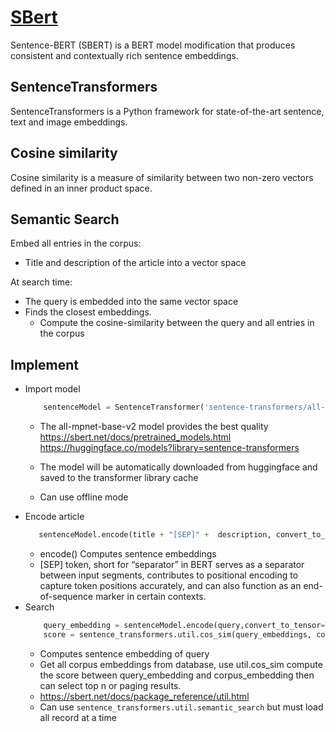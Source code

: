 # [SBert](https://sbert.net/)
Sentence-BERT (SBERT) is a BERT model modification that produces consistent and contextually rich sentence embeddings.

## SentenceTransformers
SentenceTransformers is a Python framework for state-of-the-art sentence, text and image embeddings.

## Cosine similarity
Cosine similarity is a measure of similarity between two non-zero vectors defined in an inner product space.

## Semantic Search

Embed all entries in the corpus:
- Title and description of the article into a vector space

At search time:
- The query is embedded into the same vector space
- Finds the closest embeddings. 
    - Compute the cosine-similarity between the query and all entries in the corpus
## Implement
- Import model
    ```python
        sentenceModel = SentenceTransformer('sentence-transformers/all-mpnet-base-v2')
    ```
    - The all-mpnet-base-v2 model provides the best quality 
    https://sbert.net/docs/pretrained_models.html
    https://huggingface.co/models?library=sentence-transformers

    - The model will be automatically downloaded from huggingface and saved to the transformer library cache

    - Can use offline mode
- Encode article
    ```python
       sentenceModel.encode(title + "[SEP]" +  description, convert_to_tensor=True)
    ```
    - encode() Computes sentence embeddings
    - [SEP] token, short for “separator” in BERT serves as a separator between input segments, contributes to positional encoding to capture token positions accurately, and can also function as an end-of-sequence marker in certain contexts.
- Search
    ```python
        query_embedding = sentenceModel.encode(query,convert_to_tensor=True)
        score = sentence_transformers.util.cos_sim(query_embeddings, corpus_embedding)
    ```
    - Computes sentence embedding of query
    - Get all corpus embeddings from database, use util.cos_sim compute the score between query_embedding and corpus_embedding then can select top n or paging results.
    - https://sbert.net/docs/package_reference/util.html
    - Can use `sentence_transformers.util.semantic_search` but must load all record at a time